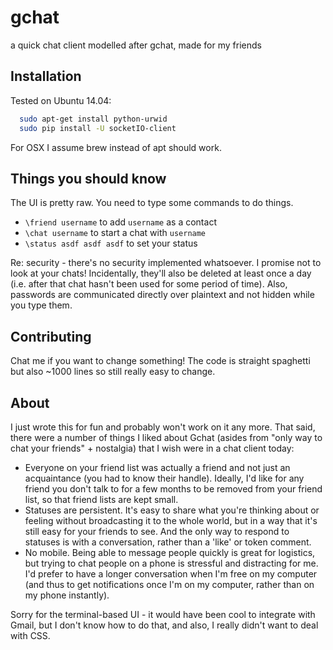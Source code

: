 # gchat 

a quick chat client modelled after gchat, made for my friends


## Installation

Tested on Ubuntu 14.04:
```bash
  sudo apt-get install python-urwid
  sudo pip install -U socketIO-client
```

For OSX I assume brew instead of apt should work.

## Things you should know

The UI is pretty raw. You need to type some commands to do things.

* `\friend username` to add `username` as a contact
* `\chat username` to start a chat with `username`
* `\status asdf asdf asdf` to set your status

Re: security - there's no security implemented whatsoever. I promise not to look at your chats! Incidentally, they'll also be deleted at least once a day (i.e. after that chat hasn't been used for some period of time). Also, passwords are communicated directly over plaintext and not hidden while you type them.

## Contributing

Chat me if you want to change something! The code is straight spaghetti but also ~1000 lines so still really easy to change.

## About

I just wrote this for fun and probably won't work on it any more. That said, there were a number of things I liked about Gchat (asides from "only way to chat your friends" + nostalgia) that I wish were in a chat client today:

* Everyone on your friend list was actually a friend and not just an acquaintance (you had to know their handle). Ideally, I'd like for any friend you don't talk to for a few months to be removed from your friend list, so that friend lists are kept small.
* Statuses are persistent. It's easy to share what you're thinking about or feeling without broadcasting it to the whole world, but in a way that it's still easy for your friends to see. And the only way to respond to statuses is with a conversation, rather than a 'like' or token comment.
* No mobile. Being able to message people quickly is great for logistics, but trying to chat people on a phone is stressful and distracting for me. I'd prefer to have a longer conversation when I'm free on my computer (and thus to get notifications once I'm on my computer, rather than on my phone instantly).

Sorry for the terminal-based UI - it would have been cool to integrate with Gmail, but I don't know how to do that, and also, I really didn't want to deal with CSS.

